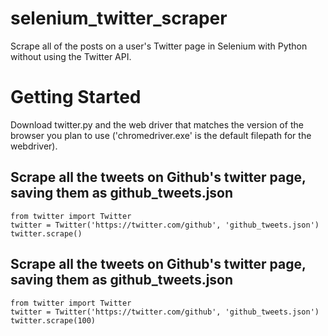 # selenium_twitter_scraper
Scrape all of the posts on a user's Twitter page in Selenium with Python without using the Twitter API. 

# Getting Started

Download twitter.py and the web driver that matches the version of the browser you plan to use ('chromedriver.exe' is the default filepath for the webdriver).

## Scrape all the tweets on Github's twitter page, saving them as github_tweets.json

    from twitter import Twitter
    twitter = Twitter('https://twitter.com/github', 'github_tweets.json')
    twitter.scrape()


## Scrape all the tweets on Github's twitter page, saving them as github_tweets.json

    from twitter import Twitter
    twitter = Twitter('https://twitter.com/github', 'github_tweets.json')
    twitter.scrape(100)
